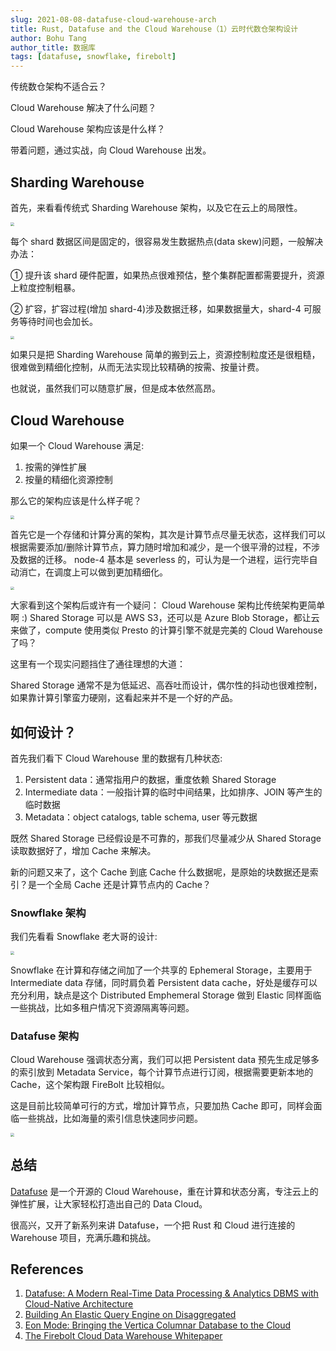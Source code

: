 ```yaml
---
slug: 2021-08-08-datafuse-cloud-warehouse-arch
title: Rust, Datafuse and the Cloud Warehouse（1）云时代数仓架构设计
author: Bohu Tang
author_title: 数据库
tags: [datafuse, snowflake, firebolt]
---
```


传统数仓架构不适合云？

Cloud Warehouse 解决了什么问题？

Cloud Warehouse 架构应该是什么样？

带着问题，通过实战，向 Cloud Warehouse 出发。

## <b>Sharding Warehouse</b>

首先，来看看传统式 Sharding Warehouse 架构，以及它在云上的局限性。

<img src="https://bohutang-1253727613.cos.ap-beijing.myqcloud.com/blog-datafuse/sharding-warehouse.png" align="center" style="zoom:35%;" />

每个 shard 数据区间是固定的，很容易发生数据热点(data skew)问题，一般解决办法：

① 提升该 shard 硬件配置，如果热点很难预估，整个集群配置都需要提升，资源上粒度控制粗暴。

② 扩容，扩容过程(增加 shard-4)涉及数据迁移，如果数据量大，shard-4 可服务等待时间也会加长。

<img src="https://bohutang-1253727613.cos.ap-beijing.myqcloud.com/blog-datafuse/sharding-warehouse-scale.png" align="center" style="zoom:35%;" />

如果只是把 Sharding Warehouse 简单的搬到云上，资源控制粒度还是很粗糙，很难做到精细化控制，从而无法实现比较精确的按需、按量计费。

也就说，虽然我们可以随意扩展，但是成本依然高昂。

## <b>Cloud Warehouse</b>

如果一个 Cloud Warehouse 满足:

1. 按需的弹性扩展
2. 按量的精细化资源控制

那么它的架构应该是什么样子呢？

<img src="https://bohutang-1253727613.cos.ap-beijing.myqcloud.com/blog-datafuse/cloud-warehouse-v1.png" align="center" style="zoom:35%;" />

首先它是一个存储和计算分离的架构，其次是计算节点尽量无状态，这样我们可以根据需要添加/删除计算节点，算力随时增加和减少，是一个很平滑的过程，不涉及数据的迁移。
node-4 基本是 severless 的，可认为是一个进程，运行完毕自动消亡，在调度上可以做到更加精细化。

<img src="https://bohutang-1253727613.cos.ap-beijing.myqcloud.com/blog-datafuse/cloud-warehouse-v1-scale.png" align="center" style="zoom:35%;" />

大家看到这个架构后或许有一个疑问：
Cloud Warehouse 架构比传统架构更简单啊 :)
Shared Storage 可以是 AWS S3，还可以是 Azure Blob Storage，都让云来做了，compute 使用类似 Presto 的计算引擎不就是完美的 Cloud Warehouse 了吗？

这里有一个现实问题挡住了通往理想的大道：

Shared Storage 通常不是为低延迟、高吞吐而设计，偶尔性的抖动也很难控制，如果靠计算引擎蛮力硬刚，这看起来并不是一个好的产品。

## <b>如何设计？</b>

首先我们看下 Cloud Warehouse 里的数据有几种状态:

1. Persistent data：通常指用户的数据，重度依赖 Shared Storage
2. Intermediate data：一般指计算的临时中间结果，比如排序、JOIN 等产生的临时数据
3. Metadata：object catalogs, table schema, user 等元数据

既然 Shared Storage 已经假设是不可靠的，那我们尽量减少从 Shared Storage 读取数据好了，增加 Cache 来解决。

新的问题又来了，这个 Cache 到底 Cache 什么数据呢，是原始的块数据还是索引？是一个全局 Cache 还是计算节点内的 Cache？

### Snowflake 架构

我们先看看 Snowflake 老大哥的设计:

<img src="https://bohutang-1253727613.cos.ap-beijing.myqcloud.com/blog-datafuse/cloud-warehouse-distributed-cache.png" align="center" style="zoom:35%;" />

Snowflake 在计算和存储之间加了一个共享的 Ephemeral Storage，主要用于 Intermediate data 存储，同时肩负着 Persistent data cache，好处是缓存可以充分利用，缺点是这个 Distributed Emphemeral Storage 做到 Elastic 同样面临一些挑战，比如多租户情况下资源隔离等问题。

### Datafuse 架构

Cloud Warehouse 强调状态分离，我们可以把 Persistent data 预先生成足够多的索引放到 Metadata Service，每个计算节点进行订阅，根据需要更新本地的 Cache，这个架构跟 FireBolt 比较相似。

这是目前比较简单可行的方式，增加计算节点，只要加热 Cache 即可，同样会面临一些挑战，比如海量的索引信息快速同步问题。

<img src="https://bohutang-1253727613.cos.ap-beijing.myqcloud.com/blog-datafuse/cloud-warehouse-cache-index.png" align="center" style="zoom:35%;" />

## <b>总结</b>

[Datafuse](https://github.com/datafuselabs/datafuse) 是一个开源的 Cloud Warehouse，重在计算和状态分离，专注云上的弹性扩展，让大家轻松打造出自己的 Data Cloud。

很高兴，又开了新系列来讲 Datafuse，一个把 Rust 和 Cloud 进行连接的 Warehouse 项目，充满乐趣和挑战。

## <b>References</b>

1. [Datafuse: A Modern Real-Time Data Processing & Analytics DBMS with Cloud-Native Architecture](https://github.com/datafuselabs/datafuse)
2. [Building An Elastic Query Engine on Disaggregated](https://www.usenix.org/system/files/nsdi20-paper-vuppalapati.pdf)
3. [Eon Mode: Bringing the Vertica Columnar Database to the Cloud](http://www.vertica.com/wp-content/uploads/2018/05/Vertica_EON_SIGMOD_Paper.pdf)
4. [The Firebolt Cloud Data Warehouse Whitepaper](https://www.firebolt.io/resources/firebolt-cloud-data-warehouse-whitepaper)
